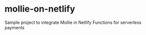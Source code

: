 # mollie-on-netlify
Sample project to integrate Mollie in Netlify Functions for serverless payments
